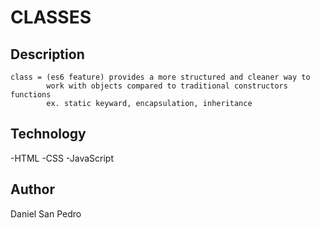 # CLASSES

## Description

    class = (es6 feature) provides a more structured and cleaner way to
            work with objects compared to traditional constructors functions
            ex. static keyward, encapsulation, inheritance

## Technology

-HTML
-CSS
-JavaScript

## Author

Daniel San Pedro
